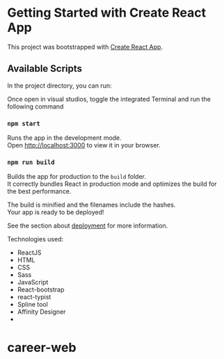 # Getting Started with Create React App

This project was bootstrapped with [Create React App](https://github.com/facebook/create-react-app).

## Available Scripts

In the project directory, you can run:

Once open in visual studios, toggle the integrated Terminal and run the following command

### `npm start`

Runs the app in the development mode.\
Open [http://localhost:3000](http://localhost:3000) to view it in your browser.

### `npm run build`

Builds the app for production to the `build` folder.\
It correctly bundles React in production mode and optimizes the build for the best performance.

The build is minified and the filenames include the hashes.\
Your app is ready to be deployed!

See the section about [deployment](https://facebook.github.io/create-react-app/docs/deployment) for more information.

Technologies used:
<ul>
  <li>ReactJS</li>
  <li>HTML</li>
  <li>CSS</li>
  <li>Sass</li>
  <li>JavaScript</li>
  <li>React-bootstrap</li>
  <li>react-typist</li>
  <li>Spline tool</li>
  <li>Affinity Designer</li>
  <li></li>
</ul>

# career-web
